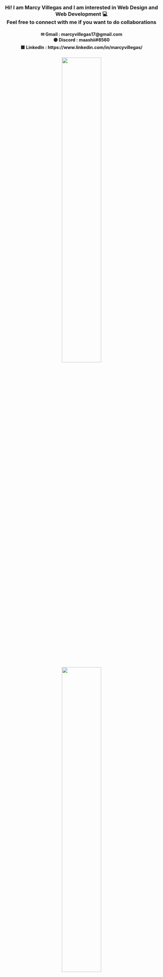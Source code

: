 <div align="center" >
  <h3> Hi! I am Marcy Villegas and I am interested in Web Design and Web Development 💻 <br>
    Feel free to connect with me if you want to do collaborations </h3>
  <h4>
    <b>✉ Gmail :</b> marcyvillegas17@gmail.com <br>
    <b>🟣 Discord :</b> maashii#8560 <br>
    <b>🟦 LinkedIn :</b> https://www.linkedin.com/in/marcyvillegas/
  </h4>
</div>
  
<div align="center">
<img width="600" src="https://github-readme-streak-stats.herokuapp.com/?user=marcyvillegas&theme=shades-of-purple&hide_border=true" style="width: 50%;">
<img width="400" src="https://github-readme-stats.vercel.app/api/top-langs/?username=marcyvillegas&theme=shades-of-purple&show_icons=true&hide_border=true&layout=compact" style="width: 50%;">
</div>

